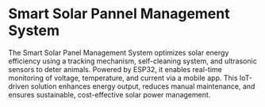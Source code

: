 # Smart Solar Pannel Management System
The Smart Solar Panel Management System optimizes solar energy efficiency using a tracking mechanism, self-cleaning system, and ultrasonic sensors to deter animals. Powered by ESP32, it enables real-time monitoring of voltage, temperature, and current via a mobile app. This IoT-driven solution enhances energy output, reduces manual maintenance, and ensures sustainable, cost-effective solar power management.
